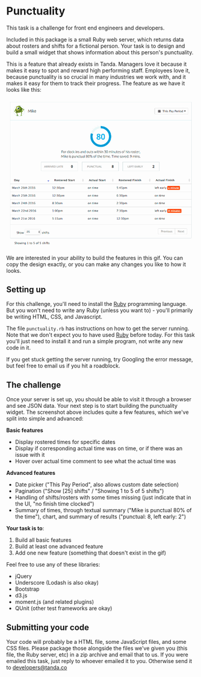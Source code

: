 Punctuality
=================================

This task is a challenge for front end engineers and developers.

Included in this package is a small Ruby web server, which returns data about rosters and shifts for a fictional person. Your task is to design and build a small widget that shows information about this person's punctuality.

This is a feature that already exists in Tanda. Managers love it because it makes it easy to spot and reward high performing staff. Employees love it, because punctuality is so crucial in many industries we work with, and it makes it easy for them to track their progress. The feature as we have it looks like this:

![The current punctuality module](example.gif)

We are interested in your ability to build the features in this gif. You can copy the design exactly, or you can make any changes you like to how it looks.

## Setting up

For this challenge, you'll need to install the [Ruby](https://www.ruby-lang.org/en/) programming language. But you won't need to write any Ruby (unless you want to) - you'll primarily be writing HTML, CSS, and Javascript.

The file `punctuality.rb` has instructions on how to get the server running. Note that we don't expect you to have used [Ruby](https://www.ruby-lang.org/en/) before today. For this task you'll just need to install it and run a simple program, not write any new code in it.

If you get stuck getting the server running, try Googling the error message, but feel free to email us if you hit a roadblock.

## The challenge

Once your server is set up, you should be able to visit it through a browser and see JSON data. Your next step is to start building the punctuality widget. The screenshot above includes quite a few features, which we've split into simple and advanced:

**Basic features**

- Display rostered times for specific dates
- Display if corresponding actual time was on time, or if there was an issue with it
- Hover over actual time comment to see what the actual time was

**Advanced features**

- Date picker ("This Pay Period", also allows custom date selection)
- Pagination ("Show [25] shifts" / "Showing 1 to 5 of 5 shifts")
- Handling of shifts/rosters with some times missing (just indicate that in the UI, "no finish time clocked")
- Summary of times, through textual summary ("Mike is punctual 80% of the time"), chart, and summary of results ("punctual: 8, left early: 2")

**Your task is to**:

1) Build all basic features
2) Build at least one advanced feature
3) Add one new feature (something that doesn't exist in the gif)

Feel free to use any of these libraries:

- jQuery
- Underscore (Lodash is also okay)
- Bootstrap
- d3.js
- moment.js (and related plugins)
- QUnit (other test frameworks are okay)

## Submitting your code

Your code will probably be a HTML file, some JavaScript files, and some CSS files. Please package those alongside the files we've given you (this file, the Ruby server, etc) in a zip archive and email that to us. If you were emailed this task, just reply to whoever emailed it to you. Otherwise send it to developers@tanda.co